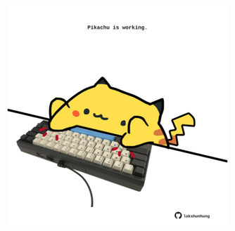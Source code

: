 <!-- built at 22/10/2022, 23:00:57 UTC -->
<p align="center">
  <img width="500" height="500" src="./ReadmeImage.svg">
</p>

